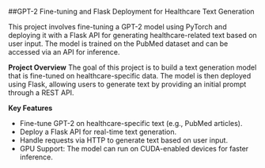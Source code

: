 ##GPT-2 Fine-tuning and Flask Deployment for Healthcare Text Generation

This project involves fine-tuning a GPT-2 model using PyTorch and deploying it with a Flask API for generating healthcare-related text based on user input. The model is trained on the PubMed dataset and can be accessed via an API for inference.

**Project Overview**
The goal of this project is to build a text generation model that is fine-tuned on healthcare-specific data. The model is then deployed using Flask, allowing users to generate text by providing an initial prompt through a REST API.

**Key Features**
* Fine-tune GPT-2 on healthcare-specific text (e.g., PubMed articles).
* Deploy a Flask API for real-time text generation.
* Handle requests via HTTP to generate text based on user input.
* GPU Support: The model can run on CUDA-enabled devices for faster inference.
